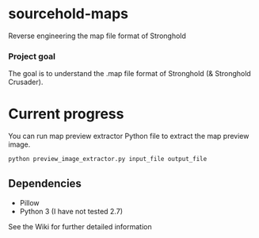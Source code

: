 # sourcehold-maps
Reverse engineering the map file format of Stronghold

### Project goal
The goal is to understand the .map file format of Stronghold (& Stronghold Crusader).

# Current progress
You can run map preview extractor Python file to extract the map preview image.

```r
python preview_image_extractor.py input_file output_file
```

## Dependencies
* Pillow
* Python 3 (I have not tested 2.7)

See the Wiki for further detailed information
